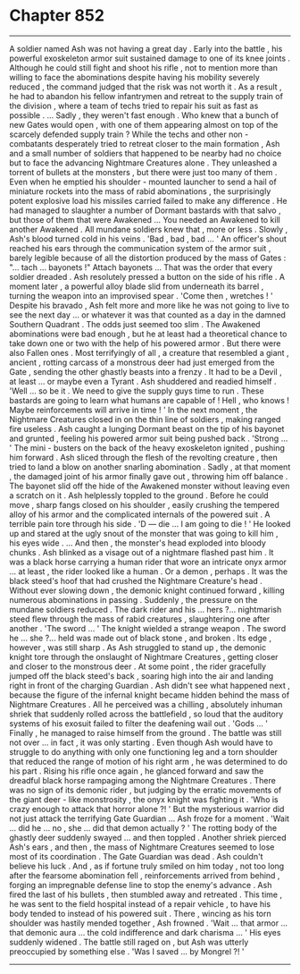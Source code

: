 
# Chapter 852


---

A soldier named Ash was not having a great day . Early into the battle , his powerful exoskeleton armor suit sustained damage to one of its knee joints . Although he could still fight and shoot his rifle , not to mention more than willing to face the abominations despite having his mobility severely reduced , the command judged that the risk was not worth it .
As a result , he had to abandon his fellow infantrymen and retreat to the supply train of the division , where a team of techs tried to repair his suit as fast as possible .
… Sadly , they weren't fast enough .
Who knew that a bunch of new Gates would open , with one of them appearing almost on top of the scarcely defended supply train ?
While the techs and other non - combatants desperately tried to retreat closer to the main formation , Ash and a small number of soldiers that happened to be nearby had no choice but to face the advancing Nightmare Creatures alone .
They unleashed a torrent of bullets at the monsters , but there were just too many of them . Even when he emptied his shoulder - mounted launcher to send a hail of miniature rockets into the mass of rabid abominations , the surprisingly potent explosive load his missiles carried failed to make any difference .
He had managed to slaughter a number of Dormant bastards with that salvo , but those of them that were Awakened …
You needed an Awakened to kill another Awakened . All mundane soldiers knew that , more or less .
Slowly , Ash's blood turned cold in his veins .
'Bad , bad , bad … '
An officer's shout reached his ears through the communication system of the armor suit , barely legible because of all the distortion produced by the mass of Gates :
"... tach … bayonets !"
Attach bayonets …
That was the order that every soldier dreaded .
Ash resolutely pressed a button on the side of his rifle . A moment later , a powerful alloy blade slid from underneath its barrel , turning the weapon into an improvised spear .
'Come then , wretches ! '
Despite his bravado , Ash felt more and more like he was not going to live to see the next day … or whatever it was that counted as a day in the damned Southern Quadrant . The odds just seemed too slim . The Awakened abominations were bad enough , but he at least had a theoretical chance to take down one or two with the help of his powered armor .
But there were also Fallen ones . Most terrifyingly of all , a creature that resembled a giant , ancient , rotting carcass of a monstrous deer had just emerged from the Gate , sending the other ghastly beasts into a frenzy . It had to be a Devil , at least … or maybe even a Tyrant .
Ash shuddered and readied himself .
'Well … so be it . We need to give the supply guys time to run . These bastards are going to learn what humans are capable of ! Hell , who knows ! Maybe reinforcements will arrive in time ! '
In the next moment , the Nightmare Creatures closed in on the thin line of soldiers , making ranged fire useless . Ash caught a lunging Dormant beast on the tip of his bayonet and grunted , feeling his powered armor suit being pushed back .
'Strong … '
The mini - busters on the back of the heavy exoskeleton ignited , pushing him forward . Ash sliced through the flesh of the revolting creature , then tried to land a blow on another snarling abomination .
Sadly , at that moment , the damaged joint of his armor finally gave out , throwing him off balance . The bayonet slid off the hide of the Awakened monster without leaving even a scratch on it .
Ash helplessly toppled to the ground . Before he could move , sharp fangs closed on his shoulder , easily crushing the tempered alloy of his armor and the complicated internals of the powered suit . A terrible pain tore through his side .
'D — die … I am going to die ! '
He looked up and stared at the ugly snout of the monster that was going to kill him , his eyes wide .
… And then , the monster's head exploded into bloody chunks .
Ash blinked as a visage out of a nightmare flashed past him . It was a black horse carrying a human rider that wore an intricate onyx armor … at least , the rider looked like a human .
Or a demon , perhaps .
It was the black steed's hoof that had crushed the Nightmare Creature's head . Without ever slowing down , the demonic knight continued forward , killing numerous abominations in passing . Suddenly , the pressure on the mundane soldiers reduced .
The dark rider and his … hers ?... nightmarish steed flew through the mass of rabid creatures , slaughtering one after another .
'The sword … '
The knight wielded a strange weapon . The sword he … she ?... held was made out of black stone , and broken . Its edge , however , was still sharp .
As Ash struggled to stand up , the demonic knight tore through the onslaught of Nightmare Creatures , getting closer and closer to the monstrous deer . At some point , the rider gracefully jumped off the black steed's back , soaring high into the air and landing right in front of the charging Guardian .
Ash didn't see what happened next , because the figure of the infernal knight became hidden behind the mass of Nightmare Creatures . All he perceived was a chilling , absolutely inhuman shriek that suddenly rolled across the battlefield , so loud that the auditory systems of his exosuit failed to filter the deafening wail out .
'Gods … '
Finally , he managed to raise himself from the ground . The battle was still not over … in fact , it was only starting . Even though Ash would have to struggle to do anything with only one functioning leg and a torn shoulder that reduced the range of motion of his right arm , he was determined to do his part .
Rising his rifle once again , he glanced forward and saw the dreadful black horse rampaging among the Nightmare Creatures . There was no sign of its demonic rider , but judging by the erratic movements of the giant deer - like monstrosity , the onyx knight was fighting it .
'Who is crazy enough to attack that horror alone ?! '
But the mysterious warrior did not just attack the terrifying Gate Guardian ...
Ash froze for a moment .
'Wait … did he … no , she … did that demon actually ? '
The rotting body of the ghastly deer suddenly swayed … and then toppled . Another shriek pierced Ash's ears , and then , the mass of Nightmare Creatures seemed to lose most of its coordination .
The Gate Guardian was dead .
Ash couldn't believe his luck .
And , as if fortune truly smiled on him today , not too long after the fearsome abomination fell , reinforcements arrived from behind , forging an impregnable defense line to stop the enemy's advance .
Ash fired the last of his bullets , then stumbled away and retreated . This time , he was sent to the field hospital instead of a repair vehicle , to have his body tended to instead of his powered suit .
There , wincing as his torn shoulder was hastily mended together , Ash frowned .
'Wait … that armor … that demonic aura … the cold indifference and dark charisma … '
His eyes suddenly widened .
The battle still raged on , but Ash was utterly preoccupied by something else .
'Was I saved … by Mongrel ?! '

---

